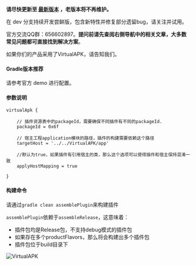 **请尽快更新至 [最新版本](https://github.com/didi/VirtualAPK/releases) ，老版本将不再维护。**

在 dev 分支持续开发尝鲜版，包含新特性并修复部分遗留bug，请关注并试用。

官方交流QQ群：656602897。**提问前请先查阅右侧导航中的相关文章，大多数常见问题都可直接找到解决方案**。

如果你们的产品采用了VirtualAPK，请告知我们。


#### Gradle版本推荐
请参考官方 demo 进行配置。
#### 参数说明
```
virtualApk {

    // 插件资源表中的packageId，需要确保不同插件有不同的packageId.
    packageId = 0x6f

    // 宿主工程application模块的路径，插件的构建需要依赖这个路径
    targetHost = '../../VirtualAPK/app' 

    //默认为true，如果插件有引用宿主的类，那么这个选项可以使得插件和宿主保持混淆一致
    applyHostMapping = true 

}
```
#### 构建命令
请通过```gradle clean assemblePlugin```来构建插件

```assemblePlugin```依赖于```assembleRelease```，这意味着：
- 插件包均是Release包，不支持debug模式的插件包
- 如果存在多个productFlavors，那么将会构建出多个插件包
- 插件包位于build目录下

![VirtualAPK](https://github.com/didi/VirtualAPK/blob/master/imgs/demo-3.png)